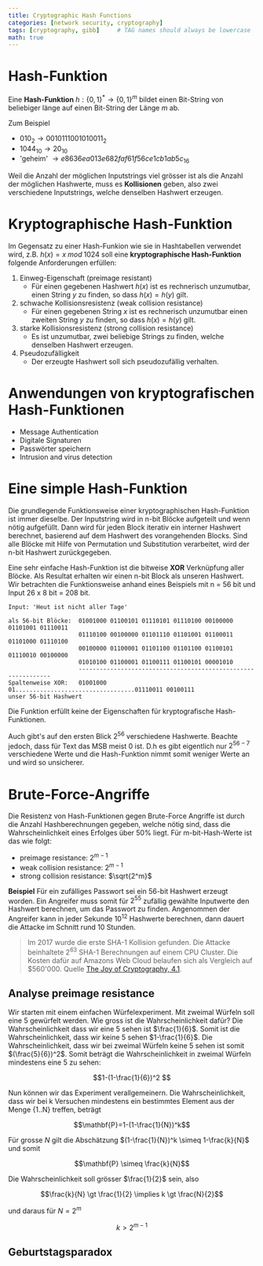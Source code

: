 ```yaml
---
title: Cryptographic Hash Functions
categories: [network security, cryptography]
tags: [cryptography, gibb]     # TAG names should always be lowercase
math: true
---
```


# Hash-Funktion
Eine **Hash-Funktion** $h:\lbrace0,1\rbrace^* \rightarrow \lbrace0,1\rbrace^m$ bildet einen Bit-String von beliebiger länge auf einen Bit-String der Länge $m$ ab. 

Zum Beispiel
*  $010_2 \rightarrow 0010111001010011_2$
*  $1044_{10} \rightarrow 20_{10}$
*  'geheim' $\rightarrow e8636ea013e682faf61f56ce1cb1ab5c_{16}$

Weil die Anzahl der möglichen Inputstrings viel grösser ist als die Anzahl der möglichen Hashwerte, muss es **Kollisionen** geben, also zwei verschiedene Inputstrings, welche denselben Hashwert erzeugen.   

# Kryptographische Hash-Funktion
Im Gegensatz zu einer Hash-Funkion wie sie in Hashtabellen verwendet wird, z.B. $h(x) = x \; mod\; 1024$ soll eine **kryptographische Hash-Funktion** folgende Anforderungen erfüllen:

1. Einweg-Eigenschaft (preimage resistant)
   - Für einen gegebenen Hashwert $h(x)$ ist es rechnerisch unzumutbar, einen String $y$ zu finden, so dass $h(x)=h(y)$ gilt.
2. schwache Kollisionsresistenz (weak collision resistance)
   - Für einen gegebenen String $x$ ist es rechnerisch unzumutbar einen zweiten String $y$ zu finden, so dass $h(x)=h(y)$ gilt.
3. starke Kollisionsresistenz (strong collision resistance)
   - Es ist unzumutbar, zwei beliebige Strings zu finden, welche denselben Hashwert erzeugen.
4. Pseudozufälligkeit
   - Der erzeugte Hashwert soll sich pseudozufällig verhalten.


# Anwendungen von kryptografischen Hash-Funktionen

* Message Authentication
* Digitale Signaturen
* Passwörter speichern
* Intrusion and virus detection


# Eine simple Hash-Funktion
Die grundlegende Funktionsweise einer kryptographischen Hash-Funktion ist immer dieselbe. Der Inputstring wird in n-bit Blöcke 
aufgeteilt und wenn nötig aufgefüllt. Dann wird für jeden Block iterativ ein interner Hashwert berechnet, basierend auf dem Hashwert des 
vorangehenden Blocks. Sind alle Blöcke mit Hilfe von Permutation und Substitution verarbeitet, wird der n-bit Hashwert zurückgegeben. 

Eine sehr einfache Hash-Funktion ist die bitweise **XOR** Verknüpfung aller Blöcke. Als Resultat erhalten wir einen n-bit Block als 
unseren Hashwert. Wir betrachten die Funktionsweise anhand eines Beispiels mit n = 56 bit und Input 26 x 8 bit = 208 bit.

```
Input: 'Heut ist nicht aller Tage'

als 56-bit Blöcke:  01001000 01100101 01110101 01110100 00100000 01101001 01110011 
                    01110100 00100000 01101110 01101001 01100011 01101000 01110100 
                    00100000 01100001 01101100 01101100 01100101 01110010 00100000 
                    01010100 01100001 01100111 01100101 00001010 
                    --------------------------------------------------------------
Spaltenweise XOR:   01001000 01..................................01110011 00100111
unser 56-bit Hashwert
```
Die Funktion erfüllt keine der Eigenschaften für kryptografische Hash-Funktionen. 

Auch gibt's auf den ersten Blick 
$2^{56}$ verschiedene Hashwerte. Beachte jedoch, dass für Text das MSB meist $0$ ist. D.h es gibt eigentlich nur $2^{56-7}$
verschiedene Werte und die Hash-Funktion nimmt somit weniger Werte an und wird so unsicherer. 


# Brute-Force-Angriffe
Die Resistenz von Hash-Funktionen gegen Brute-Force Angriffe ist durch die Anzahl Hashberechnungen gegeben, welche nötig sind, 
dass die Wahrscheinlichkeit eines Erfolges über 50% liegt. Für m-bit-Hash-Werte ist das wie folgt:
  - preimage resistance: $2^{m-1}$
  - weak collision resistance: $2^{m-1}$
  - strong collision resistance: $\sqrt{2^m}$

**Beispiel** Für ein zufälliges Passwort sei ein 56-bit Hashwert erzeugt worden. Ein Angreifer muss somit für $2^{55}$ zufällig
gewählte Inputwerte den Hashwert berechnen, um das Passwort zu finden. Angenommen der Angreifer kann in jeder Sekunde $10^{12}$ Hashwerte
berechnen, dann dauert die Attacke im Schnitt rund 10 Stunden.

> Im 2017 wurde die erste SHA-1 Kollision gefunden. Die Attacke beinhaltete $2^{63}$ SHA-1 Berechnungen auf einem CPU Cluster. Die Kosten dafür auf Amazons Web Cloud belaufen sich als Vergleich auf $560'000. Quelle [The Joy of Cryptography, 4.1](https://joyofcryptography.com/).

## Analyse preimage resistance
Wir starten mit einem einfachen Würfelexperiment. Mit zweimal Würfeln soll eine 5 gewürfelt werden. Wie gross ist die Wahrscheinlichkeit dafür?
Die Wahrscheinlichkeit dass wir eine 5 sehen ist $\frac{1}{6}$. Somit ist die Wahrscheinlichkeit, dass wir keine 5 sehen $1-\frac{1}{6}$. 
Die Wahrscheinlichkeit, dass wir bei zweimal Würfeln keine 5 sehen ist somit $(\frac{5}{6})^2$. Somit beträgt die Wahrscheinlichkeit in zweimal Würfeln 
mindestens eine 5 zu sehen:

$$1-(1-\frac{1}{6})^2 $$

Nun können wir das Experiment verallgemeinern. Die Wahrscheinlichkeit, dass wir bei k Versuchen mindestens ein bestimmtes Element aus der Menge 
{1..N} treffen, beträgt

$$\mathbf{P}=1-(1-\frac{1}{N})^k$$

Für grosse $N$ gilt die Abschätzung $(1-\frac{1}{N})^k \simeq 1-\frac{k}{N}$ und somit

$$\mathbf{P} \simeq \frac{k}{N}$$

Die Wahrscheinlichkeit soll grösser $\frac{1}{2}$ sein, also

$$\frac{k}{N} \gt \frac{1}{2} \implies k \gt \frac{N}{2}$$

und daraus für $N=2^m$

$$k\gt 2^{m-1}$$


## Geburtstagsparadox




